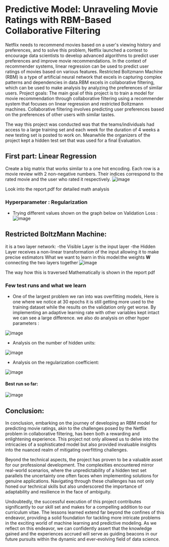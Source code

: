 # Predictive Model: Unraveling Movie Ratings with RBM-Based Collaborative Filtering

Netflix needs to recommend movies based on a user's viewing history and preferences, and to solve this problem, Netflix launched a contest to encourage data scientists to develop advanced algorithms to predict user preferences and improve movie recommendations. In the context of recommender systems, linear regression can be used to predict user ratings of movies based on various features. Restricted Boltzmann Machine (RBM) is a type of artificial neural network that excels in capturing complex patterns and dependencies in data.RBM excels in collaborative filtering, which can be used to make analysis by analyzing the preferences of similar users. Project goals: The main goal of this project is to train a model for movie recommendation through collaborative filtering using a recommender system that focuses on linear regression and restricted Boltzmann machines. Collaborative filtering involves predicting user preferences based on the preferences of other users with similar tastes.

The way this project was conducted was that the teams/individuals had access to a large training set and each week for the duration of 4 weeks a new testing set is posted to work on. Meanwhile the organizers of the project kept a hidden test set that was used for a final Evaluation.

## First part: Linear Regression 
Create a big matrix that works similar to a one hot encoding. Each row is a movie review with 2 non-negative numbers. Their indices correspond to the rated movie and the user who rated it respectively.
![image](https://github.com/H4D32/RBM-Recommender/assets/49611754/1fd92ff4-f911-4aba-ba28-1d8e993c4fa0)

Look into the report.pdf for detailed math analysis
### Hyperparameter : Regularization 
- Trying different values shown on the graph below on Validation Loss :
![image](https://github.com/H4D32/RBM-Recommender/assets/49611754/42664363-0f5c-4bdf-bcd7-75d4f12d8674)

## Restricted BoltzMann Machine:
it is a two layer network: 
-the Visible Layer is the input layer
-the Hidden Layer receives a non-linear transformation of the input allowing it to make precise estimators
What we want to learn in this model:the weights **W** connecting the two layers together
![image](https://github.com/H4D32/RBM-Recommender/assets/49611754/4fd74434-b1d5-4a27-824c-c0c0a61fed55)

The way how this is traversed Mathematically is shown in the report pdf

### Few test runs and what we learn
- One of the largest problem we ran into was overfitting models, Here is one where we notice  at 30 epochs it is still getting more used to the training dataset while the results on the validation only get worse. By implementing an adaptive learning rate with other variables kept intact we can see a large difference. we also do analysis on other hyper parameters :

![image](https://github.com/H4D32/RBM-Recommender/assets/49611754/41e8dfd3-44fd-474e-a2da-e8c71068950a)

- Analysis on the number of hidden units:

![image](https://github.com/H4D32/RBM-Recommender/assets/49611754/f41209b2-50f2-489a-a4c9-5d771373f97e)

- Analysis on the regularization coefficient:

![image](https://github.com/H4D32/RBM-Recommender/assets/49611754/64299c67-5bcd-4c78-b520-d350722b3acf)

#### Best run so far: 

![image](https://github.com/H4D32/RBM-Recommender/assets/49611754/ee1ad6a2-b2e3-4f72-ace8-e888b40d15c8)

## Conclusion: 

In conclusion, embarking on the journey of developing an RBM model for predicting movie ratings, akin to the challenges posed by the Netflix problem in collaborative filtering, has been both a rewarding and enlightening experience. This project not only allowed us to delve into the intricacies of a sophisticated model but also provided invaluable insights into the nuanced realm of mitigating overfitting challenges.

Beyond the technical aspects, the project has proven to be a valuable asset for our professional development. The complexities encountered mirror real-world scenarios, where the unpredictability of a hidden test set parallels the uncertainty one often faces when implementing solutions for genuine applications. Navigating through these challenges has not only honed our technical skills but also underscored the importance of adaptability and resilience in the face of ambiguity.

Undoubtedly, the successful execution of this project contributes significantly to our skill set and makes for a compelling addition to our curriculum vitae. The lessons learned extend far beyond the confines of this endeavor, providing a solid foundation for tackling more intricate problems in the exciting world of machine learning and predictive modeling. As we reflect on this endeavor, we can confidently assert that the knowledge gained and the experiences accrued will serve as guiding beacons in our future pursuits within the dynamic and ever-evolving field of data science.


